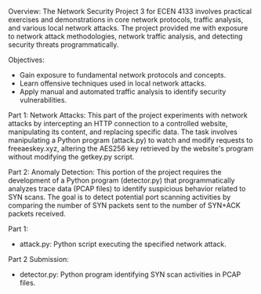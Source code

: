 Overview:
  The Network Security Project 3 for ECEN 4133 involves practical exercises and demonstrations in core network protocols, traffic analysis, and various local network attacks. The project provided me with exposure to       network attack methodologies, network traffic analysis, and detecting security threats programmatically.

Objectives:
  - Gain exposure to fundamental network protocols and concepts.
  - Learn offensive techniques used in local network attacks.
  - Apply manual and automated traffic analysis to identify security vulnerabilities.
  
Part 1: Network Attacks:
   This part of the project experiments with network attacks by intercepting an HTTP connection to a controlled website, manipulating its content, and replacing specific data. The task involves manipulating a Python program     (attack.py)    to watch and modify requests to freeaeskey.xyz, altering the AES256 key retrieved by the website's program without modifying the getkey.py script.

Part 2: Anomaly Detection:
  This portion of the project requires the development of a Python program (detector.py) that programmatically analyzes trace data (PCAP files) to identify suspicious behavior related to SYN scans. The goal is to detect       potential port scanning activities by comparing the number of SYN packets sent to the number of SYN+ACK packets received.

Part 1:
  - attack.py: Python script executing the specified network attack.
  
Part 2 Submission:
  - detector.py: Python program identifying SYN scan activities in PCAP files.

